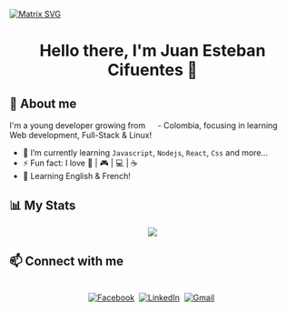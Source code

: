  [![Matrix SVG](https://raw.githubusercontent.com/rodrigograca31/rodrigograca31/master/matrix.svg)]() 

  <h1 align="center"><b>
   Hello there, I'm Juan Esteban Cifuentes 👋</b>
</h1>

## :triangular_flag_on_post: About me

I'm a young developer growing  from <img src="https://www.worldometers.info/img/flags/co-flag.gif" width="14"/> - Colombia,  focusing in learning  Web development, Full-Stack & Linux! 
- 🌱 I’m currently learning `Javascript`, `Nodejs`, `React`, `Css` and more...
- ⚡ Fun fact: I love :book: | :video_game: | :computer: | :coffee:
- :speech_balloon: Learning English & French!

## :bar_chart: My Stats

<p align="center">
 

   <img  align="center"  src="https://github-readme-stats.vercel.app/api/top-langs/?username=JuanEstebanCC&layout=compact">
 </ṕ>
 


## :mailbox:  Connect with me
<p align="center">
<br>
<a href="https://www.facebook.com/juanestebancifuentesl"><img src="https://img.shields.io/badge/facebook-%231877F2.svg?&style=for-the-badge&logo=facebook&logoColor=white" alt="Facebook" /></a>&nbsp;
<a href="https://www.linkedin.com/in/juan-esteban-cifuentes-0bb76a198/"><img src="https://img.shields.io/badge/linkedin-%230077B5.svg?&style=for-the-badge&logo=linkedin&logoColor=white" alt="LinkedIn" /></a>&nbsp;
<a href="mailto:juanescifuentes75@gmail.com"><img src="https://img.shields.io/badge/gmail-%23D14836.svg?&style=for-the-badge&logo=gmail&logoColor=white" alt="Gmail"/></a>&nbsp;

</p>

<!--
**JuanEstebanCC/JuanEstebanCC** is a ✨ _special_ ✨ repository because its `README.md` (this file) appears on your GitHub profile.

Here are some ideas to get you started:

- 🔭 I’m currently working on ...

- 👯 I’m looking to collaborate on ...
- 🤔 I’m looking for help with ...
- 💬 Ask me about ...
- 📫 How to reach me: ...
- 😄 Pronouns: ..

--
